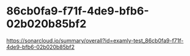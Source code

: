 # 86cb0fa9-f71f-4de9-bfb6-02b020b85bf2
https://sonarcloud.io/summary/overall?id=examly-test_86cb0fa9-f71f-4de9-bfb6-02b020b85bf2
